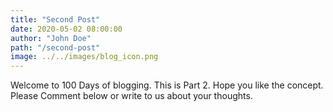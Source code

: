 ```yaml
---
title: "Second Post"
date: 2020-05-02 08:00:00
author: "John Doe"
path: "/second-post"
image: ../../images/blog_icon.png
---
```


Welcome to 100 Days of blogging.
This is Part 2.
Hope you like the concept.
Please Comment below or write to us about your thoughts.
